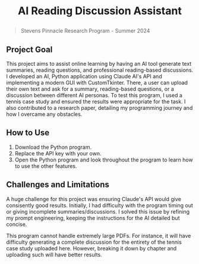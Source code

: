 # <p align="center"> AI Reading Discussion Assistant
> Stevens Pinnacle Research Program - Summer 2024

## Project Goal
This project aims to assist online learning by having an AI tool generate text summaries, reading questions, and professional reading-based discussions. I developed an AI, Python application using Claude AI's API and implementing a modern GUI with CustomTkinter. There, a user can upload their own text and ask for a summary, reading-based questions, or a discussion between different AI personas. To test this program, I used a tennis case study and ensured the results were appropriate for the task. I also contributed to a research paper, detailing my programming journey and how I overcame any obstacles.

## How to Use
1. Download the Python program.
3. Replace the API key with your own.
4. Open the Python program and look throughout the program to learn how to use the other features.

## Challenges and Limitations
A huge challenge for this project was ensuring Claude's API would give consisently good results. Initially, I had difficulty with the program timing out or giving incomplete summaries/discussions. I solved this issue by refining my prompt engineering, keeping the instructions for the AI detailed but concise. 

This program cannot handle extremely large PDFs. For instance, it will have difficulty generating a complete discussion for the entirety of the tennis case study uploaded here. However, breaking it down by chapter and uploading such will have better results. 
